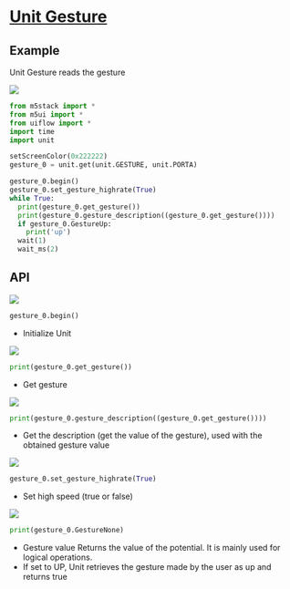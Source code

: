 # [Unit Gesture](/en/unit/gesture)

## Example

Unit Gesture reads the gesture

<img class="blockly_svg" src="https://m5stack.oss-cn-shenzhen.aliyuncs.com/resource/docs/static/assets/img/uiflow/blockly/unit/gesture/uiflow_block_example.svg">

```python
from m5stack import *
from m5ui import *
from uiflow import *
import time
import unit

setScreenColor(0x222222)
gesture_0 = unit.get(unit.GESTURE, unit.PORTA)

gesture_0.begin()
gesture_0.set_gesture_highrate(True)
while True:
  print(gesture_0.get_gesture())
  print(gesture_0.gesture_description((gesture_0.get_gesture())))
  if gesture_0.GestureUp:
    print('up')
  wait(1)
  wait_ms(2)
```

## API

<img class="blockly_svg" src="https://m5stack.oss-cn-shenzhen.aliyuncs.com/resource/docs/static/assets/img/uiflow/blockly/unit/gesture/uiflow_block_gesture_begin.svg">

```python
gesture_0.begin()
```

- Initialize Unit

<img class="blockly_svg" src="https://m5stack.oss-cn-shenzhen.aliyuncs.com/resource/docs/static/assets/img/uiflow/blockly/unit/gesture/uiflow_block_gesture_get.svg">

```python
print(gesture_0.get_gesture())
```

- Get gesture

<img class="blockly_svg" src="https://m5stack.oss-cn-shenzhen.aliyuncs.com/resource/docs/static/assets/img/uiflow/blockly/unit/gesture/uiflow_block_gesture_get_desc.svg">

```python
print(gesture_0.gesture_description((gesture_0.get_gesture())))
```

- Get the description (get the value of the gesture), used with the obtained gesture value

<img class="blockly_svg" src="https://m5stack.oss-cn-shenzhen.aliyuncs.com/resource/docs/static/assets/img/uiflow/blockly/unit/gesture/uiflow_block_gesture_set_highrate.svg">

```python
gesture_0.set_gesture_highrate(True)
```

- Set high speed (true or false)

<img class="blockly_svg" src="https://m5stack.oss-cn-shenzhen.aliyuncs.com/resource/docs/static/assets/img/uiflow/blockly/unit/gesture/uiflow_block_gesture_status.svg">

```python
print(gesture_0.GestureNone)
```

- Gesture value Returns the value of the potential. It is mainly used for logical operations.
- If set to UP, Unit retrieves the gesture made by the user as up and returns true
